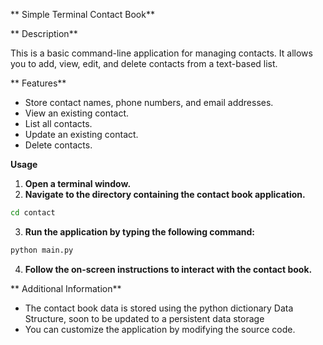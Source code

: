 
** Simple Terminal Contact Book**

** Description**

This is a basic command-line application for managing contacts. It allows you to add, view, edit, and delete contacts from a text-based list.

** Features**

- Store contact names, phone numbers, and email addresses.
- View an existing contact.
- List all contacts.
- Update an existing contact.
- Delete contacts.

**Usage**

1. **Open a terminal window.**
2. **Navigate to the directory containing the contact book application.**
```bash
cd contact
```

3. **Run the application by typing the following command:**
```bash
python main.py  
```

4. **Follow the on-screen instructions to interact with the contact book.**


** Additional Information**

- The contact book data is stored using the python dictionary Data Structure, soon to be updated to a persistent data storage
- You can customize the application by modifying the source code.

